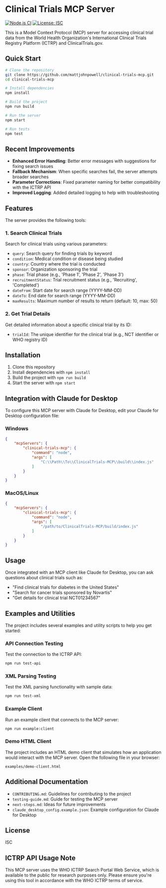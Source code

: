 # Clinical Trials MCP Server

[![Node.js CI](https://github.com/mattjohnpowell/clinical-trials-mcp/actions/workflows/node.js.yml/badge.svg)](https://github.com/mattjohnpowell/clinical-trials-mcp/actions/workflows/node.js.yml)
[![License: ISC](https://img.shields.io/badge/License-ISC-blue.svg)](https://opensource.org/licenses/ISC)

This is a Model Context Protocol (MCP) server for accessing clinical trial data from the World Health Organization's International Clinical Trials Registry Platform (ICTRP) and ClinicalTrials.gov.

## Quick Start

```bash
# Clone the repository
git clone https://github.com/mattjohnpowell/clinical-trials-mcp.git
cd clinical-trials-mcp

# Install dependencies
npm install

# Build the project
npm run build

# Run the server
npm start

# Run tests
npm test
```

## Recent Improvements

- **Enhanced Error Handling**: Better error messages with suggestions for fixing search issues
- **Fallback Mechanism**: When specific searches fail, the server attempts broader searches
- **Parameter Corrections**: Fixed parameter naming for better compatibility with the ICTRP API
- **Improved Logging**: Added detailed logging to help with troubleshooting

## Features

The server provides the following tools:

### 1. Search Clinical Trials

Search for clinical trials using various parameters:

- `query`: Search query for finding trials by keyword
- `condition`: Medical condition or disease being studied
- `country`: Country where the trial is conducted
- `sponsor`: Organization sponsoring the trial
- `phase`: Trial phase (e.g., 'Phase 1', 'Phase 2', 'Phase 3')
- `recruitmentStatus`: Trial recruitment status (e.g., 'Recruiting', 'Completed')
- `dateFrom`: Start date for search range (YYYY-MM-DD)
- `dateTo`: End date for search range (YYYY-MM-DD)
- `maxResults`: Maximum number of results to return (default: 10, max: 50)

### 2. Get Trial Details

Get detailed information about a specific clinical trial by its ID:

- `trialId`: The unique identifier for the clinical trial (e.g., NCT identifier or WHO registry ID)

## Installation

1. Clone this repository
2. Install dependencies with `npm install`
3. Build the project with `npm run build`
4. Start the server with `npm start`

## Integration with Claude for Desktop

To configure this MCP server with Claude for Desktop, edit your Claude for Desktop configuration file:

### Windows
```json
{
    "mcpServers": {
        "clinical-trials-mcp": {
            "command": "node",
            "args": [
                "C:\\Path\\To\\ClinicalTrials-MCP\\build\\index.js"
            ]
        }
    }
}
```

### MacOS/Linux
```json
{
    "mcpServers": {
        "clinical-trials-mcp": {
            "command": "node",
            "args": [
                "/path/to/ClinicalTrials-MCP/build/index.js"
            ]
        }
    }
}
```

## Usage

Once integrated with an MCP client like Claude for Desktop, you can ask questions about clinical trials such as:

- "Find clinical trials for diabetes in the United States"
- "Search for cancer trials sponsored by Novartis"
- "Get details for clinical trial NCT01234567"

## Examples and Utilities

The project includes several examples and utility scripts to help you get started:

### API Connection Testing

Test the connection to the ICTRP API:
```bash
npm run test-api
```

### XML Parsing Testing

Test the XML parsing functionality with sample data:
```bash
npm run test-xml
```

### Example Client

Run an example client that connects to the MCP server:
```bash
npm run example:client
```

### Demo HTML Client

The project includes an HTML demo client that simulates how an application would interact with the MCP server. Open the following file in your browser:
```
examples/demo-client.html
```

## Additional Documentation

- `CONTRIBUTING.md`: Guidelines for contributing to the project
- `testing-guide.md`: Guide for testing the MCP server
- `next-steps.md`: Ideas for future improvements
- `claude_desktop_config.example.json`: Example configuration for Claude for Desktop

## License

ISC

## ICTRP API Usage Note

This MCP server uses the WHO ICTRP Search Portal Web Service, which is available to the public for research purposes only. Please ensure you're using this tool in accordance with the WHO ICTRP terms of service.
